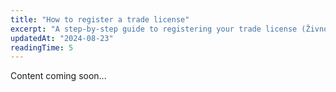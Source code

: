 ```yaml
---
title: "How to register a trade license"
excerpt: "A step-by-step guide to registering your trade license (Živnostenský list)."
updatedAt: "2024-08-23"
readingTime: 5
---
```


Content coming soon...
